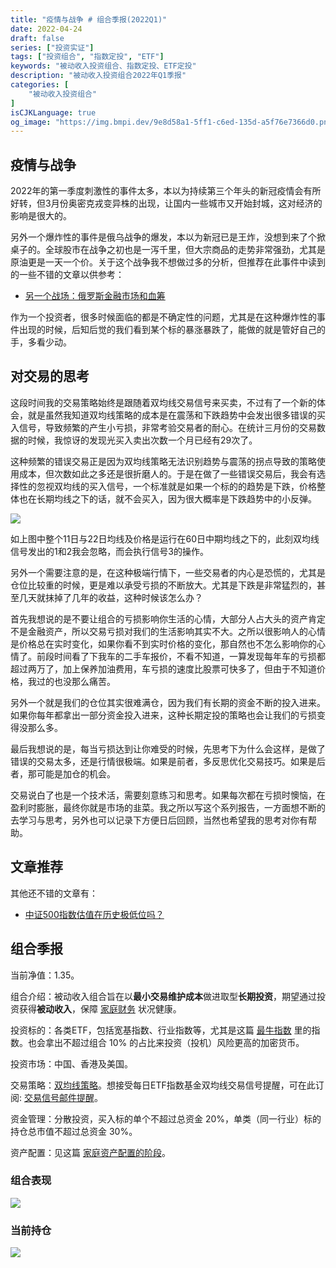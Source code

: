```yaml
---
title: "疫情与战争 # 组合季报(2022Q1)"
date: 2022-04-24
draft: false
series: ["投资实证"]
tags: ["投资组合", "指数定投", "ETF"]
keywords: "被动收入投资组合、指数定投、ETF定投"
description: "被动收入投资组合2022年Q1季报"
categories: [
    "被动收入投资组合"
]
isCJKLanguage: true
og_image: "https://img.bmpi.dev/9e8d58a1-5ff1-c6ed-135d-a5f76e7366d0.png"
---
```


## 疫情与战争

2022年的第一季度刺激性的事件太多，本以为持续第三个年头的新冠疫情会有所好转，但3月份奥密克戎变异株的出现，让国内一些城市又开始封城，这对经济的影响是很大的。

另外一个爆炸性的事件是俄乌战争的爆发，本以为新冠已是王炸，没想到来了个掀桌子的。全球股市在战争之初也是一泻千里，但大宗商品的走势非常强劲，尤其是原油更是一天一个价。关于这个战争我不想做过多的分析，但推荐在此事件中读到的一些不错的文章以供参考：

- [另一个战场：俄罗斯金融市场和血筹](https://mp.weixin.qq.com/s/ZKPgSCmUxUGL6Q7nGgKEbw)

作为一个投资者，很多时候面临的都是不确定性的问题，尤其是在这种爆炸性的事件出现的时候，后知后觉的我们看到某个标的暴涨暴跌了，能做的就是管好自己的手，多看少动。

## 对交易的思考

这段时间我的交易策略始终是跟随着双均线交易信号来买卖，不过有了一个新的体会，就是虽然我知道双均线策略的成本是在震荡和下跌趋势中会发出很多错误的买入信号，导致频繁的产生小亏损，非常考验交易者的耐心。在统计三月份的交易数据的时候，我惊讶的发现光买入卖出次数一个月已经有29次了。

这种频繁的错误交易正是因为双均线策略无法识别趋势与震荡的拐点导致的策略使用成本，但次数如此之多还是很折磨人的。于是在做了一些错误交易后，我会有选择性的忽视双均线的买入信号，一个标准就是如果一个标的的趋势是下跌，价格整体也在长期均线之下的话，就不会买入，因为很大概率是下跌趋势中的小反弹。

![](https://img.bmpi.dev/be39c7ad-4d32-2bdd-4cc7-dc707f1df1a9.png)

如上图中整个11日与22日均线及价格是运行在60日中期均线之下的，此刻双均线信号发出的1和2我会忽略，而会执行信号3的操作。

另外一个需要注意的是，在这种极端行情下，一些交易者的内心是恐慌的，尤其是仓位比较重的时候，更是难以承受亏损的不断放大。尤其是下跌是非常猛烈的，甚至几天就抹掉了几年的收益，这种时候该怎么办？

首先我想说的是不要让组合的亏损影响你生活的心情，大部分人占大头的资产肯定不是金融资产，所以交易亏损对我们的生活影响其实不大。之所以很影响人的心情是价格总在实时变化，如果你看不到实时价格的变化，那自然也不怎么影响你的心情了。前段时间看了下我车的二手车报价，不看不知道，一算发现每年车的亏损都超过两万了，加上保养加油费用，车亏损的速度比股票可快多了，但由于不知道价格，我过的也没那么痛苦。

另外一个就是我们的仓位其实很难满仓，因为我们有长期的资金不断的投入进来。如果你每年都拿出一部分资金投入进来，这种长期定投的策略也会让我们的亏损变得没那么多。

最后我想说的是，每当亏损达到让你难受的时候，先思考下为什么会这样，是做了错误的交易太多，还是行情很极端。如果是前者，多反思优化交易技巧。如果是后者，那可能是加仓的机会。

交易说白了也是一个技术活，需要刻意练习和思考。如果每次都在亏损时懊恼，在盈利时膨胀，最终你就是市场的韭菜。我之所以写这个系列报告，一方面想不断的去学习与思考，另外也可以记录下方便日后回顾，当然也希望我的思考对你有帮助。

## 文章推荐

其他还不错的文章有：

- [中证500指数估值在历史极低位吗？](https://mp.weixin.qq.com/s/HP175ediVXM4NuM-uaV4NQ)

## 组合季报

当前净值：1.35。

组合介绍：被动收入组合旨在以**最小交易维护成本**做进取型**长期投资**，期望通过投资获得**被动收入**，保障 [家庭财务](/self/my-financial-planning/) 状况健康。

投资标的：各类ETF，包括宽基指数、行业指数等，尤其是这篇 [最牛指数](/money/passive-income-protfolio/202106/) 里的指数。也会拿出不超过组合 10% 的占比来投资（投机）风险更高的加密货币。

投资市场：中国、香港及美国。

交易策略：[双均线策略](/money/passive-income-protfolio/202008/)。想接受每日ETF指数基金双均线交易信号提醒，可在此订阅: [交易信号邮件提醒](https://money.bmpi.dev/)。

资金管理：分散投资，买入标的单个不超过总资金 20%，单类（同一行业）标的持仓总市值不超过总资金 30%。

资产配置：见这篇 [家庭资产配置的阶段](/money/passive-income-protfolio/202104/)。

### 组合表现

![](https://img.bmpi.dev/9e8d58a1-5ff1-c6ed-135d-a5f76e7366d0.png)

### 当前持仓

![](https://img.bmpi.dev/60069b15-e98d-fc61-fff7-923edd54912c.png)
